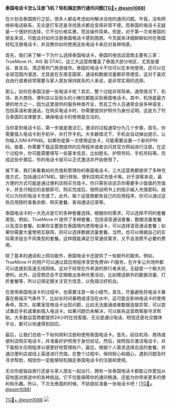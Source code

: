 **泰国电话卡怎么注册飞机？轻松搞定旅行通讯问题[[TG💪+ @esim1088](https://t.me/s/esim1088)]**

在计划去泰国旅行之前，很多人都会考虑如何解决当地的通讯问题。毕竟，没有网络和电话联系，无论是打车还是寻找景点都会变得非常不便。而泰国的电话卡无疑是一个很好的选择，它不仅价格实惠，而且操作简单。但是，对于第一次来泰国的朋友来说，可能会对如何注册泰国电话卡感到困惑。今天就来详细聊聊如何在泰国轻松注册电话卡，并且教你如何使用这些电话卡来应对各种场景。

首先，我们来了解一下为什么选择泰国电话卡。泰国的电信运营商主要有三家：TrueMove H、AIS 和 DTAC。这三大运营商覆盖了泰国大部分地区，尤其是曼谷、普吉岛、清迈等热门旅游城市。泰国的电话卡不仅可以在本地使用，还可以在全球范围内漫游，尤其是在东南亚国家，通话和数据流量都非常便宜。这对于喜欢自由行或者经常需要与家人朋友保持联系的人来说，是非常实用的选择。

那么，如何在泰国注册一张电话卡呢？其实，整个过程非常简单。通常情况下，机场、各大商场、便利店以及街头的小摊位都能买到泰国电话卡。其中，机场是最方便的地方之一，因为这里提供的服务种类齐全，而且工作人员通常会说多种语言，包括英语和普通话。在购买电话卡时，你需要提供护照作为身份证明。这是为了符合泰国的法律要求，确保电话卡的使用是合法的。

当你拿到电话卡后，第一步就是激活它。激活的过程通常分为几个步骤。首先，你需要插入电话卡到手机中，并打开手机。大多数情况下，手机会自动弹出提示，让你输入SIM卡PIN码。如果你是第一次使用这张卡，可能需要设置一个新的PIN码。接着，你需要下载运营商提供的应用程序或者访问其官方网站进行注册。在这个过程中，你可能需要填写一些基本信息，比如姓名、护照号码、手机号码等。完成这些步骤后，你的电话卡就可以正式激活并开始使用了。

接下来，我们来看看如何充值和管理你的泰国电话卡。三大运营商都提供了多种充值方式，包括通过ATM机、银行转账、便利店购买充值卡等。对于游客来说，最方便的方式可能是通过便利店购买充值卡。你只需告诉店员你需要多少面值的充值卡，并支付相应的金额即可。购买完成后，按照说明书上的指示输入充值密码，就可以为你的电话卡充值了。此外，每个运营商都有自己的应用程序，你可以通过这些应用随时查看余额、购买套餐、查询通话记录等。

泰国电话卡的一大亮点是它的多种套餐选择。根据你的需求，可以选择不同的套餐类型。例如，TrueMove H 提供了多种套餐，包括语音通话套餐、数据流量套餐以及混合套餐。如果你主要是在泰国境内使用电话卡，可以选择语音通话套餐；如果你需要大量使用互联网，则可以选择数据流量套餐。当然，也可以根据自己的实际需求组合不同类型的套餐。这样既能满足日常通信需求，又不会浪费不必要的费用。

除了基本的通话和上网功能外，泰国电话卡还提供了一些额外的服务。例如，TrueMove H 的用户可以通过其应用程序享受免费Wi-Fi服务，在许多公共场所都可以连接到高速无线网络。这对于经常在外奔波的旅行者来说，无疑是一个极大的便利。此外，运营商还会不定期推出各种优惠活动，比如赠送额外的数据流量、打折套餐等，所以记得定期关注官方信息，以免错过好机会。

在使用泰国电话卡的过程中，也需要注意一些小细节。首先，尽量避免将电话卡暴露在极端天气条件下，比如长时间暴晒或浸泡在水中，这可能会影响电话卡的使用寿命。其次，如果发现电话卡出现问题，比如无法接通或者数据连接异常，可以尝试重启手机或重新插入电话卡。如果问题仍未解决，可以联系运营商客服寻求帮助。大多数运营商都提供24小时在线客服，无论是通过电话、短信还是社交媒体平台，都可以快速得到回应。

最后，让我们总结一下如何顺利注册和使用泰国电话卡。首先，前往机场、商场或便利店购买电话卡，并准备好护照用于身份验证。然后，按照指示激活电话卡，并下载相关应用程序以便更好地管理账户。最后，根据个人需求选择合适的套餐，并通过便利店或线上渠道进行充值。在整个过程中，保持耐心和细心，遇到问题及时寻求帮助，相信你一定能够轻松搞定泰国电话卡的注册和使用。

无论你是独自旅行还是与家人朋友一起出行，拥有一张泰国电话卡都能让你更加从容地面对旅途中的各种挑战。它不仅能保障你的通讯畅通，还能为你带来更多的便利和乐趣。所以，下次去泰国的时候，不妨提前准备一张电话卡吧！[[TG💪+ @esim1088](https://t.me/s/esim1088)]

[TG💪+ @esim1088](https://t.me/s/esim1088) ![](https://i.postimg.cc/4NQfJmqS/Snipaste-2025-05-13-00-14-12.png)